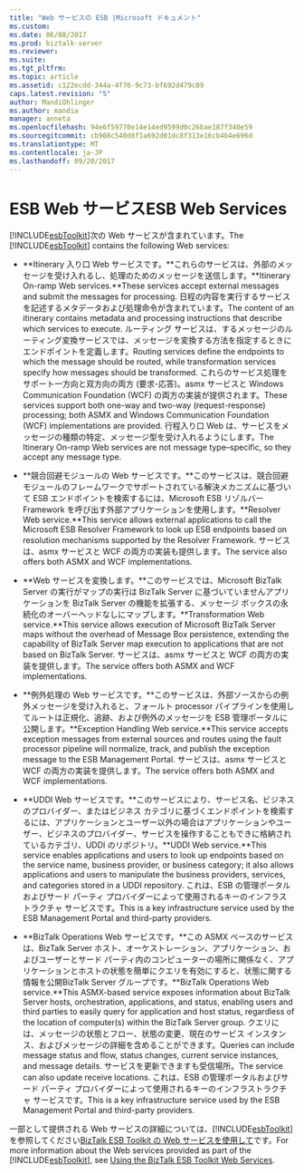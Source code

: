 ```yaml
---
title: "Web サービスの ESB |Microsoft ドキュメント"
ms.custom: 
ms.date: 06/08/2017
ms.prod: biztalk-server
ms.reviewer: 
ms.suite: 
ms.tgt_pltfrm: 
ms.topic: article
ms.assetid: c122ecdd-344a-4f76-9c73-bf692d479c09
caps.latest.revision: "5"
author: MandiOhlinger
ms.author: mandia
manager: anneta
ms.openlocfilehash: 94e6f59770e14e14ed9599d0c26bae187f340e59
ms.sourcegitcommit: cb908c540d8f1a692d01dc8f313e16cb4b4e696d
ms.translationtype: MT
ms.contentlocale: ja-JP
ms.lasthandoff: 09/20/2017
---
```

# <a name="esb-web-services"></a><span data-ttu-id="6d28f-102">ESB Web サービス</span><span class="sxs-lookup"><span data-stu-id="6d28f-102">ESB Web Services</span></span>
<span data-ttu-id="6d28f-103">[!INCLUDE[esbToolkit](../includes/esbtoolkit-md.md)]次の Web サービスが含まれています。</span><span class="sxs-lookup"><span data-stu-id="6d28f-103">The [!INCLUDE[esbToolkit](../includes/esbtoolkit-md.md)] contains the following Web services:</span></span>  
  
-   <span data-ttu-id="6d28f-104">**Itinerary 入り口 Web サービスです。**これらのサービスは、外部のメッセージを受け入れるし、処理のためのメッセージを送信します。</span><span class="sxs-lookup"><span data-stu-id="6d28f-104">**Itinerary On-ramp Web services.**These services accept external messages and submit the messages for processing.</span></span> <span data-ttu-id="6d28f-105">日程の内容を実行するサービスを記述するメタデータおよび処理命令が含まれています。</span><span class="sxs-lookup"><span data-stu-id="6d28f-105">The content of an itinerary contains metadata and processing instructions that describe which services to execute.</span></span> <span data-ttu-id="6d28f-106">ルーティング サービスは、するメッセージのルーティング変換サービスでは、メッセージを変換する方法を指定するときにエンドポイントを定義します。</span><span class="sxs-lookup"><span data-stu-id="6d28f-106">Routing services define the endpoints to which the message should be routed, while transformation services specify how messages should be transformed.</span></span> <span data-ttu-id="6d28f-107">これらのサービス処理をサポート一方向と双方向の両方 (要求-応答)。asmx サービスと Windows Communication Foundation (WCF) の両方の実装が提供されます。</span><span class="sxs-lookup"><span data-stu-id="6d28f-107">These services support both one-way and two-way (request-response) processing; both ASMX and Windows Communication Foundation (WCF) implementations are provided.</span></span> <span data-ttu-id="6d28f-108">行程入り口 Web は、サービスをメッセージの種類の特定、メッセージ型を受け入れるようにします。</span><span class="sxs-lookup"><span data-stu-id="6d28f-108">The Itinerary On-ramp Web services are not message type–specific, so they accept any message type.</span></span>  
  
-   <span data-ttu-id="6d28f-109">**競合回避モジュールの Web サービスです。**このサービスは、競合回避モジュールのフレームワークでサポートされている解決メカニズムに基づいて ESB エンドポイントを検索するには、Microsoft ESB リゾルバー Framework を呼び出す外部アプリケーションを使用します。</span><span class="sxs-lookup"><span data-stu-id="6d28f-109">**Resolver Web service.**This service allows external applications to call the Microsoft ESB Resolver Framework to look up ESB endpoints based on resolution mechanisms supported by the Resolver Framework.</span></span> <span data-ttu-id="6d28f-110">サービスは、asmx サービスと WCF の両方の実装も提供します。</span><span class="sxs-lookup"><span data-stu-id="6d28f-110">The service also offers both ASMX and WCF implementations.</span></span>  
  
-   <span data-ttu-id="6d28f-111">**Web サービスを変換します。**このサービスでは、Microsoft BizTalk Server の実行がマップの実行は BizTalk Server に基づいていませんアプリケーションを BizTalk Server の機能を拡張する、メッセージ ボックスの永続化のオーバーヘッドなしにマップします。</span><span class="sxs-lookup"><span data-stu-id="6d28f-111">**Transformation Web service.**This service allows execution of Microsoft BizTalk Server maps without the overhead of Message Box persistence, extending the capability of BizTalk Server map execution to applications that are not based on BizTalk Server.</span></span> <span data-ttu-id="6d28f-112">サービスは、asmx サービスと WCF の両方の実装を提供します。</span><span class="sxs-lookup"><span data-stu-id="6d28f-112">The service offers both ASMX and WCF implementations.</span></span>  
  
-   <span data-ttu-id="6d28f-113">**例外処理の Web サービスです。**このサービスは、外部ソースからの例外メッセージを受け入れると、フォールト processor パイプラインを使用してルートは正規化、追跡、および例外のメッセージを ESB 管理ポータルに公開します。</span><span class="sxs-lookup"><span data-stu-id="6d28f-113">**Exception Handling Web service.**This service accepts exception messages from external sources and routes using the fault processor pipeline will normalize, track, and publish the exception message to the ESB Management Portal.</span></span> <span data-ttu-id="6d28f-114">サービスは、asmx サービスと WCF の両方の実装を提供します。</span><span class="sxs-lookup"><span data-stu-id="6d28f-114">The service offers both ASMX and WCF implementations.</span></span>  
  
-   <span data-ttu-id="6d28f-115">**UDDI Web サービスです。**このサービスにより、サービス名、ビジネスのプロバイダー、またはビジネス カテゴリに基づくエンドポイントを検索するには、アプリケーションとユーザー以外の場合はアプリケーションやユーザー、ビジネスのプロバイダー、サービスを操作することもできに格納されているカテゴリ、UDDI のリポジトリ。</span><span class="sxs-lookup"><span data-stu-id="6d28f-115">**UDDI Web service.**This service enables applications and users to look up endpoints based on the service name, business provider, or business category; it also allows applications and users to manipulate the business providers, services, and categories stored in a UDDI repository.</span></span> <span data-ttu-id="6d28f-116">これは、ESB の管理ポータルおよびサード パーティ プロバイダーによって使用されるキーのインフラストラクチャ サービスです。</span><span class="sxs-lookup"><span data-stu-id="6d28f-116">This is a key infrastructure service used by the ESB Management Portal and third-party providers.</span></span>  
  
-   <span data-ttu-id="6d28f-117">**BizTalk Operations Web サービスです。**この ASMX ベースのサービスは、BizTalk Server ホスト、オーケストレーション、アプリケーション、およびユーザーとサード パーティ内のコンピューターの場所に関係なく、アプリケーションとホストの状態を簡単にクエリを有効にすると、状態に関する情報を公開BizTalk Server グループです。</span><span class="sxs-lookup"><span data-stu-id="6d28f-117">**BizTalk Operations Web service.**This ASMX-based service exposes information about BizTalk Server hosts, orchestration, applications, and status, enabling users and third parties to easily query for application and host status, regardless of the location of computer(s) within the BizTalk Server group.</span></span> <span data-ttu-id="6d28f-118">クエリには、メッセージの状態とフロー、状態の変更、現在のサービス インスタンス、およびメッセージの詳細を含めることができます。</span><span class="sxs-lookup"><span data-stu-id="6d28f-118">Queries can include message status and flow, status changes, current service instances, and message details.</span></span> <span data-ttu-id="6d28f-119">サービスを更新できますも受信場所。</span><span class="sxs-lookup"><span data-stu-id="6d28f-119">The service can also update receive locations.</span></span> <span data-ttu-id="6d28f-120">これは、ESB の管理ポータルおよびサード パーティ プロバイダーによって使用されるキーのインフラストラクチャ サービスです。</span><span class="sxs-lookup"><span data-stu-id="6d28f-120">This is a key infrastructure service used by the ESB Management Portal and third-party providers.</span></span>  
  
 <span data-ttu-id="6d28f-121">一部として提供される Web サービスの詳細については、[!INCLUDE[esbToolkit](../includes/esbtoolkit-md.md)]を参照してください[BizTalk ESB Toolkit の Web サービスを使用して](../esb-toolkit/using-the-biztalk-esb-toolkit-web-services.md)です。</span><span class="sxs-lookup"><span data-stu-id="6d28f-121">For more information about the Web services provided as part of the [!INCLUDE[esbToolkit](../includes/esbtoolkit-md.md)], see [Using the BizTalk ESB Toolkit Web Services](../esb-toolkit/using-the-biztalk-esb-toolkit-web-services.md).</span></span>